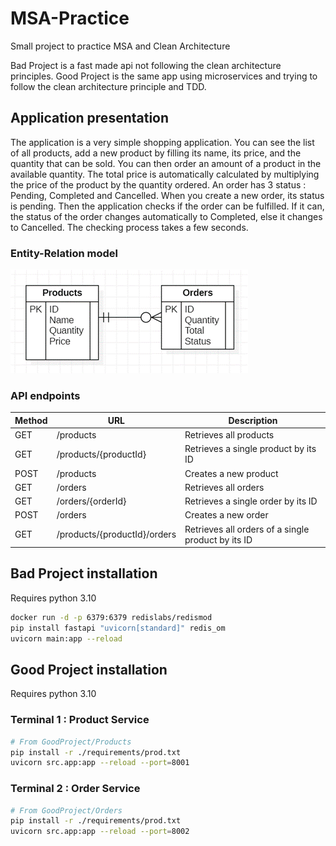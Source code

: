 # MSA-Practice

Small project to practice MSA and Clean Architecture

Bad Project is a fast made api not following the clean architecture principles.
Good Project is the same app using microservices and trying to follow the clean architecture principle and TDD.

## Application presentation

The application is a very simple shopping application. You can see the list of all products, add a new product by filling its name, its price, and the quantity that can be sold. You can then order an amount of a product in the available quantity. The total price is automatically calculated by multiplying the price of the product by the quantity ordered. An order has 3 status : Pending, Completed and Cancelled. When you create a new order, its status is pending. Then the application checks if the order can be fulfilled. If it can, the status of the order changes automatically to Completed, else it changes to Cancelled. The checking process takes a few seconds.

### Entity-Relation model

![Entity-Relation model](ER_model.png)

### API endpoints

| Method | URL                          | Description                                        |
| ------ | ---------------------------- | -------------------------------------------------- |
| GET    | /products                    | Retrieves all products                             |
| GET    | /products/{productId}        | Retrieves a single product by its ID               |
| POST   | /products                    | Creates a new product                              |
| GET    | /orders                      | Retrieves all orders                               |
| GET    | /orders/{orderId}            | Retrieves a single order by its ID                 |
| POST   | /orders                      | Creates a new order                                |
| GET    | /products/{productId}/orders | Retrieves all orders of a single product by its ID |

## Bad Project installation

Requires python 3.10

```bash
docker run -d -p 6379:6379 redislabs/redismod
pip install fastapi "uvicorn[standard]" redis_om
uvicorn main:app --reload
```

## Good Project installation

Requires python 3.10

### Terminal 1 : Product Service

```bash
# From GoodProject/Products
pip install -r ./requirements/prod.txt
uvicorn src.app:app --reload --port=8001
```

### Terminal 2 : Order Service

```bash
# From GoodProject/Orders
pip install -r ./requirements/prod.txt
uvicorn src.app:app --reload --port=8002
```
